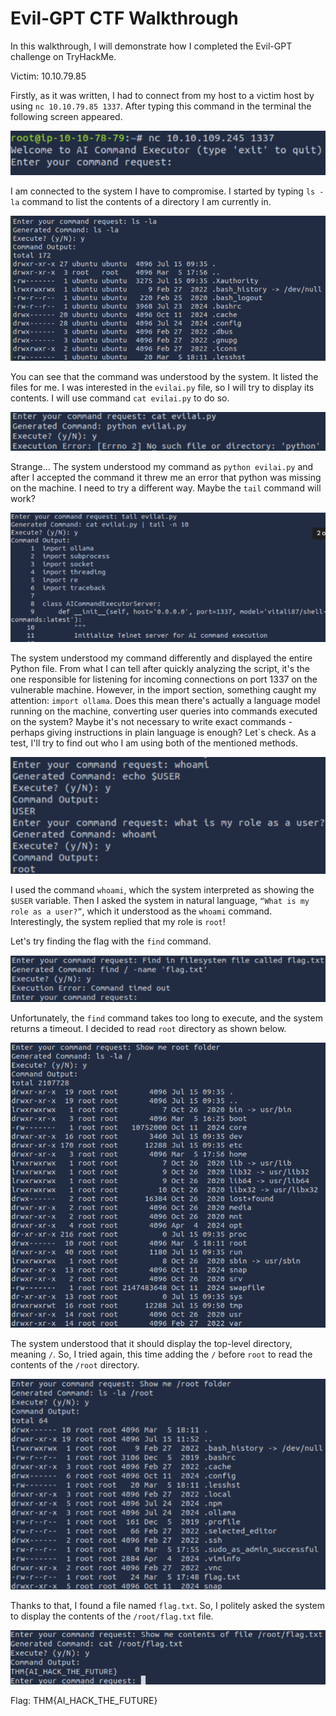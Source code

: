 # Evil-GPT CTF Walkthrough

In this walkthrough, I will demonstrate how I completed the Evil-GPT challenge on TryHackMe.

Victim: 10.10.79.85

Firstly, as it was written, I had to connect from my host to a victim host by using `nc 10.10.79.85 1337`. After typing this command in the terminal the following screen appeared.

![1. First view.](/images/TryHackMe/Evil-GPT/1_first_view.png)

I am connected to the system I have to compromise.
I started by typing `ls -la` command to list the contents of a directory I am currently in.

![2. ls -la.](/images/TryHackMe/Evil-GPT/2_ls_la.png)

You can see that the command was understood by the system. It listed the files for me. I was interested in the `evilai.py` file, so I will try to display its contents. I will use command `cat evilai.py` to do so.

![3. cat evilai.py.](/images/TryHackMe/Evil-GPT/3_cat_evilai.png)

Strange... The system understood my command as `python evilai.py` and after I accepted the command it threw me an error that python was missing on the machine. I need to try a different way. Maybe the `tail` command will work?

![4. tail evilai.py.](/images/TryHackMe/Evil-GPT/4_tail_evilai.png)

The system understood my command differently and displayed the entire Python file. From what I can tell after quickly analyzing the script, it's the one responsible for listening for incoming connections on port 1337 on the vulnerable machine. However, in the import section, something caught my attention: `import ollama`. Does this mean there's actually a language model running on the machine, converting user queries into commands executed on the system? Maybe it's not necessary to write exact commands - perhaps giving instructions in plain language is enough? Let`s check. As a test, I'll try to find out who I am using both of the mentioned methods.

![5. whoami.](/images/TryHackMe/Evil-GPT/5_whoami.png)

I used the command `whoami`, which the system interpreted as showing the `$USER` variable. Then I asked the system in natural language, `“What is my role as a user?”`, which it understood as the `whoami` command. Interestingly, the system replied that my role is `root`!

Let's try finding the flag with the `find` command.

![6. find.](/images/TryHackMe/Evil-GPT/6_find.png)

Unfortunately, the `find` command takes too long to execute, and the system returns a timeout. I decided to read `root` directory as shown below.

![7. Highest directory.](/images/TryHackMe/Evil-GPT/7_highest_folder.png)

The system understood that it should display the top-level directory, meaning `/`. So, I tried again, this time adding the `/` before `root` to read the contents of the `/root` directory.

![8.Root directory.](/images/TryHackMe/Evil-GPT/8_root_folder.png)

Thanks to that, I found a file named `flag.txt`. So, I politely asked the system to display the contents of the `/root/flag.txt` file.

![9. FLag.](/images/TryHackMe/Evil-GPT/9_flag.png)

Flag: THM{AI_HACK_THE_FUTURE}
